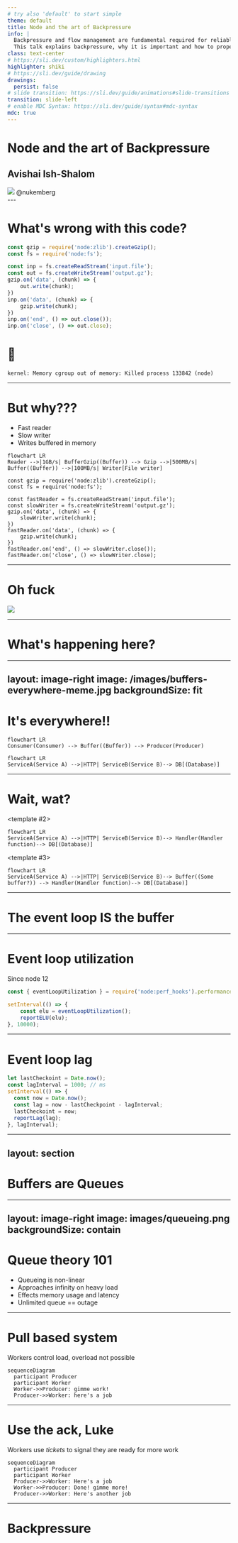 ```yaml
---
# try also 'default' to start simple
theme: default
title: Node and the art of Backpressure
info: |
  Backpressure and flow management are fundamental required for reliable integration of your Node servers with the rest of the system. Backpressure is relatively natural in synchronous runtimes but Node's async nature requires us to be mindful of it in our code.
  This talk explains backpressure, why it is important and how to properly implement it in Node.js.
class: text-center
# https://sli.dev/custom/highlighters.html
highlighter: shiki
# https://sli.dev/guide/drawing
drawings:
  persist: false
# slide transition: https://sli.dev/guide/animations#slide-transitions
transition: slide-left
# enable MDC Syntax: https://sli.dev/guide/syntax#mdc-syntax
mdc: true
---
```

# Node and the art of Backpressure
## Avishai Ish-Shalom

<div class="absolute flex flex-row bottom-4 left-2">
<img class="object-contain max-w-8 max-h-8" src="/images/twitter.svg" >
<span>@nukemberg</span>
</div>
---

# What's wrong with this code?

```javascript
const gzip = require('node:zlib').createGzip();
const fs = require('node:fs');

const inp = fs.createReadStream('input.file');
const out = fs.createWriteStream('output.gz');
gzip.on('data', (chunk) => {
    out.write(chunk);
})
inp.on('data', (chunk) => {
    gzip.write(chunk);
})
inp.on('end', () => out.close());
inp.on('close', () => out.close);
```

<v-click>

# 💩 

```shell
kernel: Memory cgroup out of memory: Killed process 133842 (node)
```
</v-click>

---

# But why???

- Fast reader
- Slow writer
- Writes buffered in memory

```mermaid
flowchart LR
Reader -->|1GB/s| BufferGzip((Buffer)) --> Gzip -->|500MB/s| Buffer((Buffer)) -->|100MB/s| Writer[File writer]
```

```javascript{6,7,8}
const gzip = require('node:zlib').createGzip();
const fs = require('node:fs');

const fastReader = fs.createReadStream('input.file');
const slowWriter = fs.createWriteStream('output.gz');
gzip.on('data', (chunk) => {
    slowWriter.write(chunk);
})
fastReader.on('data', (chunk) => {
    gzip.write(chunk);
})
fastReader.on('end', () => slowWriter.close());
fastReader.on('close', () => slowWriter.close);
```

---

# Oh fuck

<img src="/images/picard-facepalm.webp" class="h-100" />


---

# What's happening here?

<ForwardPressure id="forward1" :width="800" :height="200" />

---
layout: image-right
image: /images/buffers-everywhere-meme.jpg
backgroundSize: fit
---

# It's everywhere!!

```mermaid
flowchart LR
Consumer(Consumer) --> Buffer((Buffer)) --> Producer(Producer)
```

```mermaid
flowchart LR
ServiceA(Service A) -->|HTTP| ServiceB(Service B)--> DB[(Database)]
```

---

# Wait, wat?

<v-switch>
<template #1>
```mermaid
flowchart LR
ServiceA(Service A) -->|HTTP| ServiceB(Service B)--> DB[(Database)]
```
</template>

<template #2>
```mermaid
flowchart LR
ServiceA(Service A) -->|HTTP| ServiceB(Service B)--> Handler(Handler function)--> DB[(Database)]
```
</template>

<template #3>
```mermaid
flowchart LR
ServiceA(Service A) -->|HTTP| ServiceB(Service B)--> Buffer((Some buffer?)) --> Handler(Handler function)--> DB[(Database)]
```
</template>

</v-switch>

---

# The event loop IS the buffer

<object class="svg" data="/images/node-queues.svg" />

---

# Event loop utilization
Since node 12

```javascript
const { eventLoopUtilization } = require('node:perf_hooks').performance;

setInterval(() => {
    const elu = eventLoopUtilization();
    reportELU(elu);
}, 10000);
```

---

# Event loop lag

```javascript
let lastCheckoint = Date.now(); 
const lagInterval = 1000; // ms
setInterval(() => {
  const now = Date.now();
  const lag = now - lastCheckpoint - lagInterval;
  lastCheckoint = now;
  reportLag(lag);
}, lagInterval);
```

---
layout: section
---

# Buffers are Queues

---
layout: image-right
image: images/queueing.png
backgroundSize: contain
---

# Queue theory 101
- Queueing is non-linear
- Approaches infinity on heavy load
- Effects memory usage and latency
- Unlimited queue == outage

---

# Pull based system
Workers control load, overload not possible

```mermaid
sequenceDiagram
  participant Producer
  participant Worker
  Worker->>Producer: gimme work!
  Producer->>Worker: here's a job
```
---

# Use the ack, Luke
Workers use _tickets_ to signal they are ready for more work
```mermaid
sequenceDiagram
  participant Producer
  participant Worker
  Producer->>Worker: Here's a job
  Worker->>Producer: Done! gimme more!
  Producer->>Worker: Here's another job
```

---

# Backpressure

<object data="/images/backpressure.svg" class="svg" />

---

# Once more, with backpressure

Node.js streams support backpressure!

```javascript
const gzip = require('node:zlib').createGzip();
const fs = require('node:fs');

const inp = fs.createReadStream('input.file');
const out = fs.createWriteStream('output.gz');
inp.pipe(gzip).pipe(out);
```

---

# What about async?

```javascript
setImmediate(someBigTask);
```

- Not awaited, so no backpressure

```javascript
await Promise.all(manyPromises)
```

- How many concurrent jobs will this create?
- What happens when async part finishes?

---

# Little's Law

$L = \lambda W$

- L - Clients in the system (concurrency + queue)
- $\lambda$ - Arrival rate (throughput)
- W - Average wait time (latency)

We can limit rate or concurrency 

---

# Services need limits too

$$
\begin{align*}
&Concurrency = N_{cores} (1+ \frac {W}{C}) = N_{cores} \frac {\lambda}{C}
\\
&C := \textrm{Average CPU time} \\
&W := \textrm{Average I/O wait time} \\
&\lambda = W + C := \textrm{Average latency}
\end{align*}
$$

## Example:

- Node.js server ($N_{cores} = 1$)
- Avg req <span v-mark="{color: 'blue'}">latency: 50ms</span>
- Avg req <span v-mark="{color: 'blue'}">CPU time: 1ms</span>

<span v-mark="{color: 'green'}">Concurrency = 50</span><br>
Throughput = 1000 req/sec

---
layout: svg
svg: "/images/queue-at-lb.svg"
---

# Protecting with proxy
Using reverse proxy / load balancer

E.g. for Nginx
```
upstream serviceA {
  server backend1.example.com:8080 max_conns=100;
}
```

- Not supported by all LBs, proxies

---
layout: svg
svg: /images/queue-at-middleware.svg
---

# Protecting with middleware
*Where* requests wait matters

```javascript
// first middleware
app.use(limiter({maxConnections: 100}));
// ... all your other stuff
```

- Return HTTP 503

---

# Load management

If the system backpressures, what to with excess load?

We can

- Reject traffic (HTTP 503)
- Slow down clients (HTTP 429, slow responses)
- Fall back to static/cheap responses

---

# The cheatsheet
- Use `streams` where possible
- Always await for promises or limit pending async tasks
- Calculate max requests concurrency for servers
- Always backpressure between services
- Limit all queues
- Load shed at the edge of the system

---
layout: end
---
So long and thanks for all the strings!